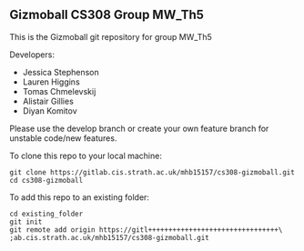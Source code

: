 ## Gizmoball CS308 Group MW_Th5

This is the Gizmoball git repository for group MW_Th5

Developers:
* Jessica Stephenson
* Lauren Higgins
* Tomas Chmelevskij
* Alistair Gillies
* Diyan Komitov

Please use the develop branch or create your own feature branch for unstable code/new features.

To clone this repo to your local machine:
```
git clone https://gitlab.cis.strath.ac.uk/mhb15157/cs308-gizmoball.git
cd cs308-gizmoball
```

To add this repo to an existing folder:
```
cd existing_folder
git init
git remote add origin https://gitl++++++++++++++++++++++++++++++++\  ;ab.cis.strath.ac.uk/mhb15157/cs308-gizmoball.git
```

